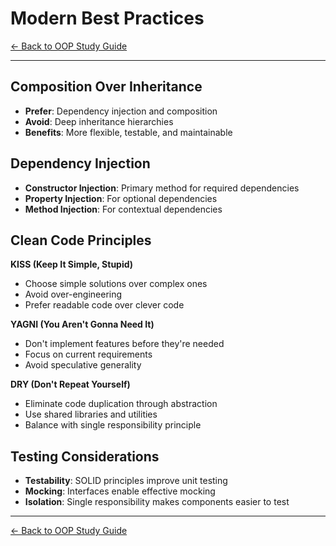 # Modern Best Practices

[← Back to OOP Study Guide](README.md)

---

## Composition Over Inheritance
- **Prefer**: Dependency injection and composition
- **Avoid**: Deep inheritance hierarchies
- **Benefits**: More flexible, testable, and maintainable

## Dependency Injection
- **Constructor Injection**: Primary method for required dependencies
- **Property Injection**: For optional dependencies
- **Method Injection**: For contextual dependencies

## Clean Code Principles

**KISS (Keep It Simple, Stupid)**
- Choose simple solutions over complex ones
- Avoid over-engineering
- Prefer readable code over clever code

**YAGNI (You Aren't Gonna Need It)**
- Don't implement features before they're needed
- Focus on current requirements
- Avoid speculative generality

**DRY (Don't Repeat Yourself)**
- Eliminate code duplication through abstraction
- Use shared libraries and utilities
- Balance with single responsibility principle

## Testing Considerations
- **Testability**: SOLID principles improve unit testing
- **Mocking**: Interfaces enable effective mocking
- **Isolation**: Single responsibility makes components easier to test

---

[← Back to OOP Study Guide](README.md)